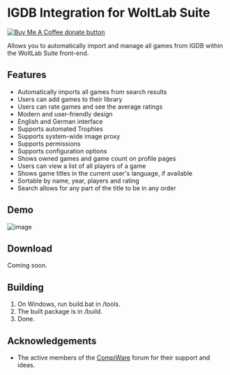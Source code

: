 # IGDB Integration for WoltLab Suite

<a href="https://www.buymeacoffee.com/Berny23" title="Donate to this project using Buy Me A Coffee"><img src="https://img.shields.io/badge/buy%20me%20a%20coffee-donate-yellow.svg" alt="Buy Me A Coffee donate button" /></a>

Allows you to automatically import and manage all games from IGDB within the WoltLab Suite front-end.

## Features

- Automatically imports all games from search results
- Users can add games to their library
- Users can rate games and see the average ratings
- Modern and user-friendly design
- English and German interface
- Supports automated Trophies
- Supports system-wide image proxy
- Supports permissions
- Supports configuration options
- Shows owned games and game count on profile pages
- Users can view a list of all players of a game
- Shows game titles in the current user's language, if available
- Sortable by name, year, players and rating
- Search allows for any part of the title to be in any order

## Demo

![image](https://github.com/Berny23/woltlab-igdb-integration/assets/36038743/12ac316e-9b18-40e5-acc2-db6ddced439c)

## Download

Coming soon.

## Building

1. On Windows, run build.bat in /tools.
2. The built package is in /build.
3. Done.

## Acknowledgements

- The active members of the [CompiWare](https://www.compiware-forum.de/) forum for their support and ideas.
